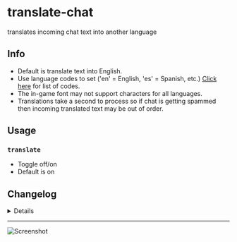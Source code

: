 # translate-chat
translates incoming chat text into another language

## Info
- Default is translate text into English.
- Use language codes to set ('en' = English, 'es' = Spanish, etc.) [Click here](https://ctrlq.org/code/19899-google-translate-languages) for list of codes.
- The in-game font may not support characters for all languages.
- Translations take a second to process so if chat is getting spammed then incoming translated text may be out of order.

## Usage
### `translate`
- Toggle off/on
- Default is on

## Changelog
<details>

    1.1
    - included missing dependencies
    - removed trailing whitespaces which was causing unnecessary messages being received.
    1.0
    - initial release

</details>

---

![Screenshot](https://i.imgur.com/JPngjxU.jpg)
